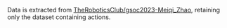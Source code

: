 Data is extracted from [TheRoboticsClub/gsoc2023-Meiqi_Zhao](https://github.com/TheRoboticsClub/gsoc2023-Meiqi_Zhao/tree/main/src/test_suites), retaining only the dataset containing actions.
